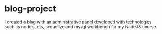 # blog-project


I created a blog with an administrative panel developed with technologies such
as nodejs, ejs, sequelize and mysql workbench for my NodeJS course.

 
